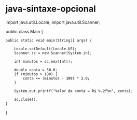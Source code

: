 # java-sintaxe-opcional

import java.util.Locale;
import java.util.Scanner;

public class Main {
	
	public static void main(String[] args) {
		
		Locale.setDefault(Locale.US);
		Scanner sc = new Scanner(System.in);
		
		int minutos = sc.nextInt();
		
		double conta = 50.0;
		if (minutos > 100) {
			conta += (minutos - 100) * 2.0;
		}
		
		System.out.printf("Valor da conta = R$ %.2f%n", conta);
		
		sc.close();
	}
}
